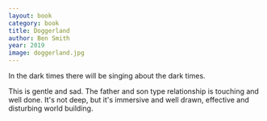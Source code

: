 ```yaml
---
layout: book
category: book
title: Doggerland
author: Ben Smith
year: 2019
image: doggerland.jpg
---
```

In the dark times there will be singing about the dark times.  

This is gentle and sad.  The father and son type relationship is touching and well done.  It's not deep, but it's immersive and well drawn, effective and disturbing world building.

